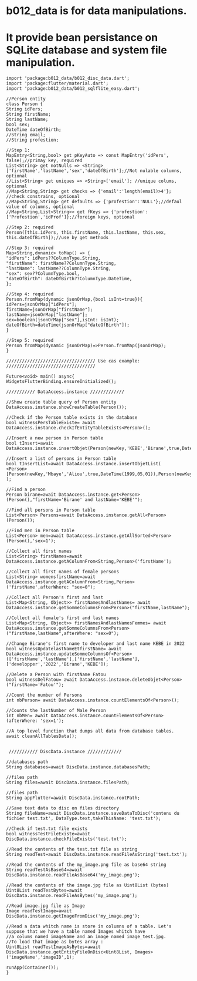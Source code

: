 # b012_data is for data manipulations.<br/>
# It provide bean persistance on SQLite database and system file manipulation.

    import 'package:b012_data/b012_disc_data.dart';
    import 'package:flutter/material.dart';
    import 'package:b012_data/b012_sqlflite_easy.dart';
    
    //Person entity
    class Person {
    String idPers;
    String firstName;
    String lastName;
    bool sex;
    DateTime dateOfBirth;
    //String email;
    //String profestion;
    
    //Step 1:
    MapEntry<String,bool> get pKeyAuto => const MapEntry('idPers', false);//primay key, required
    List<String> get notNulls => <String>['firstName','lastName','sex','dateOfBirth'];//Not nulable columns, optional
    //List<String> get uniques => <String>['email']; //unique colums, optional
    //Map<String,String> get checks => {'email':'length(email)>4'}; //check constrains, optional
    //Map<String,String> get defaults => {'profestion':'NULL'};//defaul value of columns, optional
    //Map<String,List<String>> get fKeys => {'profestion':['Profestion','idProf']};//foreign keys, optional
    
    //Step 2: required
    Person([this.idPers, this.firstName, this.lastName, this.sex, this.dateOfBirth]);//use by get methods
    
    //Step 3: required
    Map<String,dynamic> toMap() => {
    "idPers": idPers??ColumnType.String,
    "firstName": firstName??ColumnType.String,
    "lastName": lastName??ColumnType.String,
    "sex": sex??ColumnType.bool,
    "dateOfBirth": dateOfBirth??ColumnType.DateTime,
    };
    
    //Step 4: required
    Person.fromMap(dynamic jsonOrMap,{bool isInt=true}){
    idPers=jsonOrMap["idPers"];
    firstName=jsonOrMap["firstName"];
    lastName=jsonOrMap["lastName"];
    sex=boolean(jsonOrMap["sex"],isInt: isInt);
    dateOfBirth=dateTime(jsonOrMap["dateOfBirth"]);
    }
    
    //Step 5: required
    Person fromMap(dynamic jsonOrMap)=>Person.fromMap(jsonOrMap);
    }
    
    ////////////////////////////////// Use cas example: //////////////////////////////////
    
    Future<void> main() async{
    WidgetsFlutterBinding.ensureInitialized();
    
    /////////// DataAccess.instance /////////////

    //Show create table query of Person entity
    DataAccess.instance.showCreateTable(Person());
    
    //Check if the Person table exists in the database
    bool witnessPersTableExiste= await DataAccess.instance.checkIfEntityTableExists<Person>();
    
    //Insert a new person in Person table
    bool tInsert=await DataAccess.instance.insertObjet(Person(newKey,'KEBE','Birane',true,DateTime(2000,08,05)));
    
    //Insert a list of persons in Person table
    bool tInsertList=await DataAccess.instance.insertObjetList(
    <Person>[Person(newKey,'Mbaye','Aliou',true,DateTime(1999,05,01)),Person(newKey,'Cisse','Fatou',false,DateTime(2000,07,09))]
    );
    
    //Find a person
    Person birane=await DataAccess.instance.get<Person>(Person(),"firstName='Birane' and lastName='KEBE'");
    
    //Find all persons in Person table
    List<Person> Persons=await DataAccess.instance.getAll<Person>(Person());
    
    //Find men in Person table
    List<Person> men=await DataAccess.instance.getAllSorted<Person>(Person(),'sex=1');
    
    //Collect all first names
    List<String> firstNames=await DataAccess.instance.getAColumnFrom<String,Person>('firstName');
    
    //Collect all first names of female persons
    List<String> womensfirstName=await DataAccess.instance.getAColumnFrom<String,Person>('firstName',afterWhere: "sex=0");
    
    //Collect all Person's first and last 
    List<Map<String, Object>> firstNamesAndlastNames= await DataAccess.instance.getSommeColumnsFrom<Person>("firstName,lastName");
    
    //Collect all female's first and last names
    List<Map<String, Object>> firstNamesAndlastNamesFemmes= await DataAccess.instance.getSommeColumnsFrom<Person>("firstName,lastName",afterWhere: "sex=0");
    
    //Change Birane's first name to developer and last name KEBE in 2022
    bool witnessUpdatelastNameEtfirstName= await DataAccess.instance.updateSommeColumnsOf<Person>(['firstName','lastName'],['firstName','lastName'],['developper','2022','Birane','KEBE']);
    
    //Delete a Person with firstName Fatou
    bool witnessDelFatou= await DataAccess.instance.deleteObjet<Person>("firstName='Fatou'");
    
    //Count the number of Persons
    int nbPerson= await DataAccess.instance.countElementsOf<Person>();
    
    //Counts the lastNumber of Male Person
    int nbMen= await DataAccess.instance.countElementsOf<Person>(afterWhere: 'sex=1');

    //A top level function that dumps all data from database tables.
    await cleanAllTablesData();


     /////////// DiscData.instance /////////////

    //databases path
    String databases=await DiscData.instance.databasesPath;
    
    //files path
    String files=await DiscData.instance.filesPath;
    
    //files path
    String appFlutter=await DiscData.instance.rootPath;
    
    //Save text data to disc on files directory
    String fileName=await DiscData.instance.saveDataToDisc('contenu du fichier test.txt', DataType.text,takeThisName: 'test.txt');
    
    //Check if test.txt file exists
    bool witnessTestFileExiste=await DiscData.instance.checkFileExists('test.txt');
    
    //Read the contents of the test.txt file as string
    String readTest=await DiscData.instance.readFileAsString('test.txt');

    //Read the contents of the my_image.png file as base64 string 
    String readTestAsBase64=await DiscData.instance.readFileAsBase64('my_image.png');

    //Read the contents of the image.jpg file as Uint8List (bytes)
    Uint8List readTestBytes=await DiscData.instance.readFileAsBytes('my_image.png');

    //Read image.jpg file as Image
    Image readTestImage=await DiscData.instance.getImageFromDisc('my_image.png');

    //Read a data whitch name is store in columns of a table. Let's suppose that we have a table named Images whitch have
    //a colums named imageName and an image named image_test.jpg.
    //To load that image as bytes array :
    Uint8List readTestImageAsBytes=await DiscData.instance.getEntityFileOnDisc<Uint8List, Images>('imageName','imageID',1);

    runApp(Container());
    }


